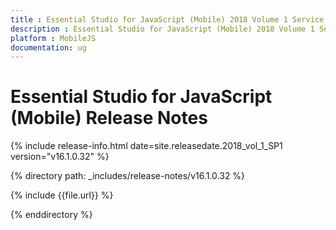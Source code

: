 ```yaml
---
title : Essential Studio for JavaScript (Mobile) 2018 Volume 1 Service Pack 1 Release Notes
description : Essential Studio for JavaScript (Mobile) 2018 Volume 1 Service Pack 1 Release Notes
platform : MobileJS
documentation: ug
---
```


# Essential Studio for JavaScript (Mobile) Release Notes

{% include release-info.html date=site.releasedate.2018_vol_1_SP1  version="v16.1.0.32" %} 

{% directory path: _includes/release-notes/v16.1.0.32 %}

{% include {{file.url}} %}

{% enddirectory %}